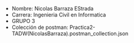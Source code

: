 - Nombre: Nicolas Barraza EStrada
- Carrera: Ingenieria Civil en Informatica
- GRUPO 3
- Colección de postman: Practica2-TADW(NicolasBarraza).postman_collection.json
